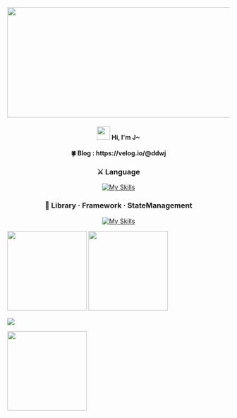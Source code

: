 <div align="center">
 <img src="https://ionic.io/blog/wp-content/uploads/2019/02/typescript-in-react.png" style="width:600px; height:250px;"/>

 <h4><img src="https://raw.githubusercontent.com/aemmadi/aemmadi/master/wave.gif" width="30px"> Hi, I'm J~<h4>

 <h4>🍀 Blog : https://velog.io/@ddwj</h4>

 <p>      
  <h3>⚔️ Language</h3>

  [![My Skills](https://skillicons.dev/icons?i=js,ts)](https://skillicons.dev)

 <h3>🔨 Library · Framework · StateManagement</h3>

 [![My Skills](https://skillicons.dev/icons?i=react,nextjs,styledcomponents)](https://skillicons.dev)

 </p>
</div>
      
               
<p>
 <img height="180em" src="https://github-readme-stats.vercel.app/api?username=JHKIMS&show_icons=true&theme=algolia" />
 <img height="180em" src="https://github-readme-stats.vercel.app/api/top-langs/?username=JHKIMS&layout=compact&theme=nord" />
</p>

<img src="https://wakatime.com/badge/user/fd0095d7-2c93-49bc-9e72-8b046b1f6dcc.svg" />
<p>
 <img height="180em" src="http://mazassumnida.wtf/api/generate_badge?boj=wjdgns5131" />
</p>
